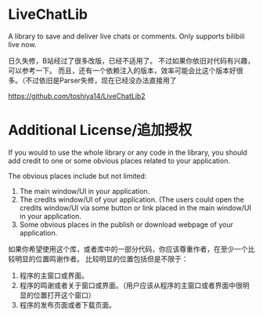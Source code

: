 # LiveChatLib

A library to save and deliver live chats or comments.
Only supports bilibili live now.

日久失修，B站经过了很多改版，已经不适用了。
不过如果你依旧对代码有兴趣，可以参考一下。
而且，还有一个依赖注入的版本，效率可能会比这个版本好很多。（不过依旧是Parser失修，现在已经没办法直接用了

https://github.com/toshiya14/LiveChatLib2


# Additional License/追加授权

If you would to use the whole library or any code in the library, you should add credit to one or some obvious places related to your application.

The obvious places include but not limited:
1. The main window/UI in your application.
2. The credits window/UI of your application. (The users could open the credits window/UI via some button or link placed in the main window/UI in your application.
3. Some obvious places in the publish or download webpage of your application.

如果你希望使用这个库，或者库中的一部分代码，你应该尊重作者，在至少一个比较明显的位置鸣谢作者。
比较明显的位置包括但是不限于：
1. 程序的主窗口或界面。
2. 程序的鸣谢或者关于窗口或界面。（用户应该从程序的主窗口或者界面中很明显的位置打开这个窗口）
3. 程序的发布页面或者下载页面。
